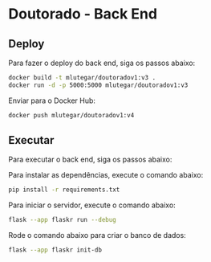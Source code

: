 # Doutorado - Back End

## Deploy

Para fazer o deploy do back end, siga os passos abaixo:
```bash
docker build -t mlutegar/doutoradov1:v3 .
docker run -d -p 5000:5000 mlutegar/doutoradov1:v3
```

Enviar para o Docker Hub:
```bash
docker push mlutegar/doutoradov1:v4
```


## Executar

Para executar o back end, siga os passos abaixo:

Para instalar as dependências, execute o comando abaixo:

```bash
pip install -r requirements.txt
```

Para iniciar o servidor, execute o comando abaixo:

```bash
flask --app flaskr run --debug
```

Rode o comando abaixo para criar o banco de dados:

```bash
flask --app flaskr init-db
```